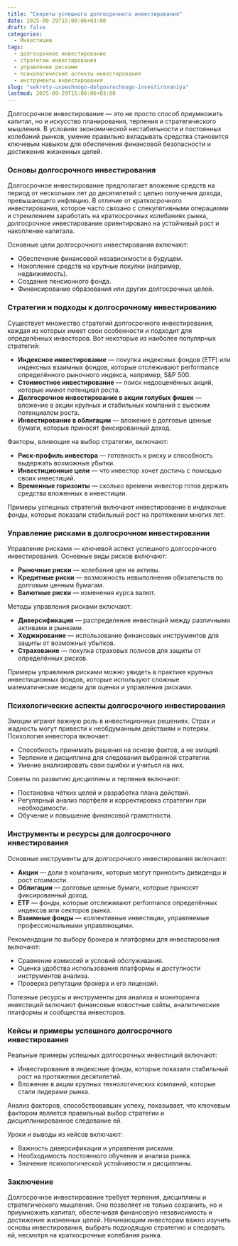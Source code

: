 ```yaml
---
title: "Секреты успешного долгосрочного инвестирования"
date: 2025-09-29T15:00:06+03:00
draft: false
categories:
  - Инвестиции
tags:
  - долгосрочное инвестирование
  - стратегии инвестирования
  - управление рисками
  - психологические аспекты инвестирования
  - инструменты инвестирования
slug: "sekrety-uspeshnogo-dolgosrochnogo-investirovaniya"
lastmod: 2025-09-29T15:00:06+03:00
---
```


Долгосрочное инвестирование — это не просто способ приумножить капитал, но и искусство планирования, терпения и стратегического мышления. В условиях экономической нестабильности и постоянных колебаний рынков, умение правильно вкладывать средства становится ключевым навыком для обеспечения финансовой безопасности и достижения жизненных целей.

### Основы долгосрочного инвестирования

Долгосрочное инвестирование предполагает вложение средств на период от нескольких лет до десятилетий с целью получения дохода, превышающего инфляцию. В отличие от краткосрочного инвестирования, которое часто связано с спекулятивными операциями и стремлением заработать на краткосрочных колебаниях рынка, долгосрочное инвестирование ориентировано на устойчивый рост и накопление капитала.

Основные цели долгосрочного инвестирования включают:

- Обеспечение финансовой независимости в будущем.
- Накопление средств на крупные покупки (например, недвижимость).
- Создание пенсионного фонда.
- Финансирование образования или других долгосрочных целей.

### Стратегии и подходы к долгосрочному инвестированию

Существует множество стратегий долгосрочного инвестирования, каждая из которых имеет свои особенности и подходит для определённых инвесторов. Вот некоторые из наиболее популярных стратегий:

- **Индексное инвестирование** — покупка индексных фондов (ETF) или индексных взаимных фондов, которые отслеживают performance определённого рыночного индекса, например, S&P 500.
- **Стоимостное инвестирование** — поиск недооценённых акций, которые имеют потенциал роста.
- **Долгосрочное инвестирование в акции голубых фишек** — вложение в акции крупных и стабильных компаний с высоким потенциалом роста.
- **Инвестирование в облигации** — вложение в долговые ценные бумаги, которые приносят фиксированный доход.

Факторы, влияющие на выбор стратегии, включают:

- **Риск-профиль инвестора** — готовность к риску и способность выдержать возможные убытки.
- **Инвестиционные цели** — что инвестор хочет достичь с помощью своих инвестиций.
- **Временные горизонты** — сколько времени инвестор готов держать средства вложенных в инвестиции.

Примеры успешных стратегий включают инвестирование в индексные фонды, которые показали стабильный рост на протяжении многих лет.

### Управление рисками в долгосрочном инвестировании

Управление рисками — ключевой аспект успешного долгосрочного инвестирования. Основные виды рисков включают:

- **Рыночные риски** — колебания цен на активы.
- **Кредитные риски** — возможность невыполнения обязательств по долговым ценным бумагам.
- **Валютные риски** — изменения курса валют.

Методы управления рисками включают:

- **Диверсификация** — распределение инвестиций между различными активами и рынками.
- **Хеджирование** — использование финансовых инструментов для защиты от возможных убытков.
- **Страхование** — покупка страховых полисов для защиты от определённых рисков.

Примеры управления рисками можно увидеть в практике крупных инвестиционных фондов, которые используют сложные математические модели для оценки и управления рисками.

### Психологические аспекты долгосрочного инвестирования

Эмоции играют важную роль в инвестиционных решениях. Страх и жадность могут привести к необдуманным действиям и потерям. Психология инвестора включает:

- Способность принимать решения на основе фактов, а не эмоций.
- Терпение и дисциплина для следования выбранной стратегии.
- Умение анализировать свои ошибки и учиться на них.

Советы по развитию дисциплины и терпения включают:

- Постановка чётких целей и разработка плана действий.
- Регулярный анализ портфеля и корректировка стратегии при необходимости.
- Обучение и повышение финансовой грамотности.

### Инструменты и ресурсы для долгосрочного инвестирования

Основные инструменты для долгосрочного инвестирования включают:

- **Акции** — доли в компаниях, которые могут приносить дивиденды и рост стоимости.
- **Облигации** — долговые ценные бумаги, которые приносят фиксированный доход.
- **ETF** — фонды, которые отслеживают performance определённых индексов или секторов рынка.
- **Взаимные фонды** — коллективные инвестиции, управляемые профессиональными управляющими.

Рекомендации по выбору брокера и платформы для инвестирования включают:

- Сравнение комиссий и условий обслуживания.
- Оценка удобства использования платформы и доступности инструментов анализа.
- Проверка репутации брокера и его лицензий.

Полезные ресурсы и инструменты для анализа и мониторинга инвестиций включают финансовые новостные сайты, аналитические платформы и сообщества инвесторов.

### Кейсы и примеры успешного долгосрочного инвестирования

Реальные примеры успешных долгосрочных инвестиций включают:

- Инвестирование в индексные фонды, которые показали стабильный рост на протяжении десятилетий.
- Вложение в акции крупных технологических компаний, которые стали лидерами рынка.

Анализ факторов, способствовавших успеху, показывает, что ключевым фактором является правильный выбор стратегии и дисциплинированное следование ей.

Уроки и выводы из кейсов включают:

- Важность диверсификации и управления рисками.
- Необходимость постоянного обучения и анализа рынка.
- Значение психологической устойчивости и дисциплины.

### Заключение

Долгосрочное инвестирование требует терпения, дисциплины и стратегического мышления. Оно позволяет не только сохранить, но и приумножить капитал, обеспечивая финансовую независимость и достижение жизненных целей. Начинающим инвесторам важно изучить основы инвестирования, выбрать подходящую стратегию и следовать ей, несмотря на краткосрочные колебания рынка.
